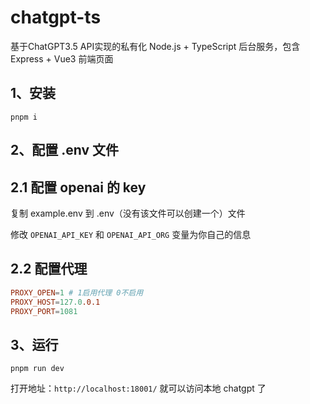 # chatgpt-ts
基于ChatGPT3.5 API实现的私有化 Node.js + TypeScript 后台服务，包含 Express + Vue3 前端页面

## 1、安装

```
pnpm i
```

## 2、配置 .env 文件

## 2.1 配置 openai 的 key

复制 example.env 到 .env（没有该文件可以创建一个）文件

修改 `OPENAI_API_KEY` 和 `OPENAI_API_ORG` 变量为你自己的信息

## 2.2 配置代理

```conf
PROXY_OPEN=1 # 1启用代理 0不启用
PROXY_HOST=127.0.0.1
PROXY_PORT=1081
```

## 3、运行

```
pnpm run dev
```

打开地址：`http://localhost:18001/` 就可以访问本地 chatgpt 了